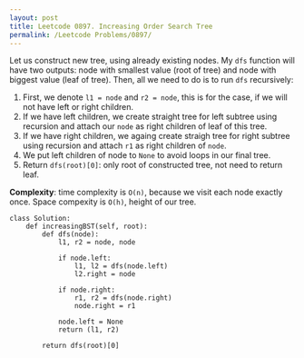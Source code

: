 ```yaml
---
layout: post
title: Leetcode 0897. Increasing Order Search Tree
permalink: /Leetcode Problems/0897/
---
```


Let us construct new tree, using already existing nodes. My `dfs` function will have two outputs: node with smallest value (root of tree) and node with biggest value (leaf of tree). Then, all we need to do is to run `dfs` recursively:

1. First, we denote `l1 = node` and `r2 = node`, this is for the case, if we will not have left or right children.
2. If we have left children, we create straight tree for left subtree using recursion and attach our `node` as right children of leaf of this tree.
3. If we have right children, we againg create straigh tree for right subtree using recursion and attach `r1` as right children of `node`.
4. We put left children of node to `None` to avoid loops in our final tree.
5. Return `dfs(root)[0]`: only root of constructed tree, not need to return leaf.

**Complexity**: time complexity is `O(n)`, because we visit each node exactly once. Space compexity is `O(h)`, height of our tree.

```
class Solution:
    def increasingBST(self, root):
        def dfs(node):
            l1, r2 = node, node
            
            if node.left: 
                l1, l2 = dfs(node.left)
                l2.right = node
                
            if node.right:
                r1, r2 = dfs(node.right)
                node.right = r1
            
            node.left = None
            return (l1, r2)
        
        return dfs(root)[0]
```